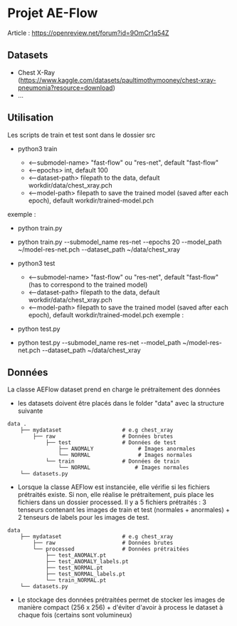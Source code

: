 # Projet AE-Flow

Article : https://openreview.net/forum?id=9OmCr1q54Z

## Datasets
- Chest X-Ray (https://www.kaggle.com/datasets/paultimothymooney/chest-xray-pneumonia?resource=download)
- ...

## Utilisation
Les scripts de train et test sont dans le dossier src
- python3 train <submodel-name> <epochs> <model-path> <dataset-path>
    - <--submodel-name> "fast-flow" ou "res-net", default "fast-flow"
    - <--epochs> int, default 100
    - <--dataset-path> filepath to the data, default workdir/data/chest_xray.pch
    - <--model-path> filepath to save the trained model (saved after each epoch), default workdir/trained-model.pch

exemple : 
- python train.py
- python train.py --submodel_name res-net --epochs 20 --model_path ~/model-res-net.pch --dataset_path ~/data/chest_xray

- python3 test <submodel-name> <model-path> <dataset-path>
    - <--submodel-name> "fast-flow" ou "res-net", default "fast-flow" (has to correspond to the trained model)
    - <--dataset-path> filepath to the data, default workdir/data/chest_xray.pch
    - <--model-path> filepath to save the trained model (saved after each epoch), default workdir/trained-model.pch
exemple : 
- python test.py
- python test.py --submodel_name res-net --model_path ~/model-res-net.pch --dataset_path ~/data/chest_xray

## Données

La classe AEFlow dataset prend en charge le prétraitement des données
- les datasets doivent être placés dans le folder "data" avec la structure suivante
```
data .
    ├── mydataset                   # e.g chest_xray
        ├── raw                     # Données brutes
            ├── test                # Données de test
                ├── ANOMALY              # Images anormales
                └── NORMAL               # Images normales
            └── train               # Données de train
                └── NORMAL              # Images normales
    └── datasets.py
```
- Lorsque la classe AEFlow est instanciée, elle vérifie si les fichiers prétraités existe. Si non, elle réalise
le prétraitement, puis place les fichiers dans un dossier processed. Il y a 5 fichiers prétraités : 3 tenseurs
contenant les images de train et test (normales + anormales) + 2 tenseurs de labels pour les images de test.
```
data
    ├── mydataset                   # e.g chest_xray
        ├── raw                     # Données brutes
        └── processed               # Données prétraitées
            ├── test_ANOMALY.pt
            ├── test_ANOMALY_labels.pt
            ├── test_NORMAL.pt
            ├── test_NORMAL_labels.pt
            └── train_NORMAL.pt
    └── datasets.py
```

- Le stockage des données prétraitées permet de stocker les images de manière compact (256 x 256) + d'éviter d'avoir
à process le dataset à chaque fois (certains sont volumineux)


